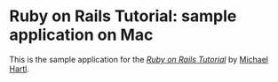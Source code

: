 # Ruby on Rails Tutorial: sample application on Mac
This is the sample application for
the [*Ruby on Rails Tutorial*](http://railstutorial.org/)
by [Michael Hartl](http://michaelhartl.com/).
